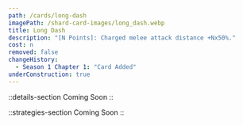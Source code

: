 ```yaml
---
path: /cards/long-dash
imagePath: /shard-card-images/long_dash.webp
title: Long Dash
description: "[N Points]: Charged melee attack distance +Nx50%."
cost: n
removed: false
changeHistory:
  - Season 1 Chapter 1: "Card Added"
underConstruction: true
---
```


::details-section
Coming Soon
::

::strategies-section
Coming Soon
::
